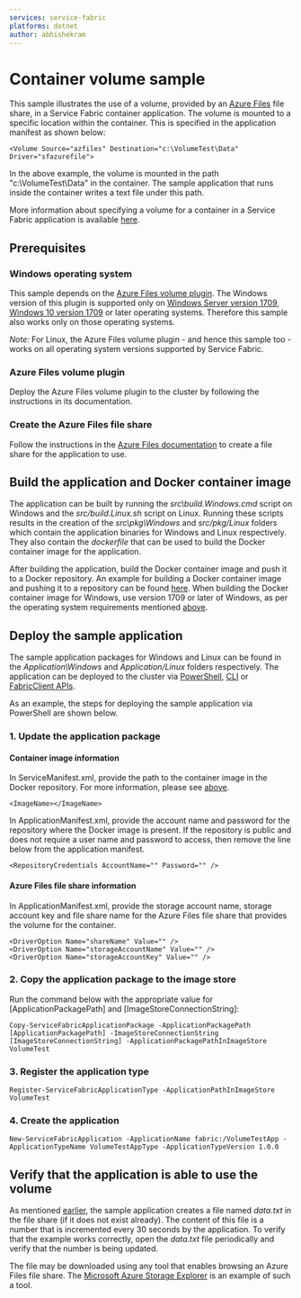 ```yaml
---
services: service-fabric
platforms: dotnet
author: abhishekram
---
```

# Container volume sample
This sample illustrates the use of a volume, provided by an [Azure Files](https://docs.microsoft.com/azure/storage/files/storage-files-introduction) file share, in a Service Fabric container application. The volume is mounted to a specific location within the container. This is specified in the application manifest as shown below:

    <Volume Source="azfiles" Destination="c:\VolumeTest\Data" Driver="sfazurefile">

In the above example, the volume is mounted in the path "c:\VolumeTest\Data" in the container. The sample application that runs inside the container writes a text file under this path.

More information about specifying a volume for a container in a Service Fabric application is available [here](https://docs.microsoft.com/en-us/azure/service-fabric/service-fabric-containers-volume-logging-drivers).

## Prerequisites
### Windows operating system
This sample depends on the [Azure Files volume plugin](http://download.microsoft.com/download/C/0/3/C0373AA9-DEFA-48CF-9EBE-994CA2A5FA2F/AzureFilesVolumePlugin.6.255.389.9494.zip). The Windows version of this plugin is supported only on [Windows Server version 1709](https://docs.microsoft.com/en-us/windows-server/get-started/whats-new-in-windows-server-1709), [Windows 10 version 1709](https://docs.microsoft.com/en-us/windows/whats-new/whats-new-windows-10-version-1709) or later operating systems. Therefore this sample also works only on those operating systems.

_Note:_ For Linux, the Azure Files volume plugin - and hence this sample too - works on all operating system versions supported by Service Fabric.

### Azure Files volume plugin
Deploy the Azure Files volume plugin to the cluster by following the instructions in its documentation.

### Create the Azure Files file share
Follow the instructions in the [Azure Files documentation](https://docs.microsoft.com/en-us/azure/storage/files/storage-how-to-create-file-share) to create a file share for the application to use.

## Build the application and Docker container image
The application can be built by running the _src\build.Windows.cmd_ script on Windows and the _src/build.Linux.sh_ script on Linux. Running these scripts results in the creation of the _src\pkg\Windows_ and _src/pkg/Linux_ folders which contain the application binaries for Windows and Linux respectively. They also contain the _dockerfile_ that can be used to build the Docker container image for the application.

After building the application, build the Docker container image and push it to a Docker repository. An example for building a Docker container image and pushing it to a repository can be found [here](https://github.com/Azure-Samples/service-fabric-containers/tree/master/Windows#how-to-build-and-deploy-the-containerapplication). When building the Docker container image for Windows, use version 1709 or later of Windows, as per the operating system requirements mentioned [above](#windows-operating-system).

## Deploy the sample application
The sample application packages for Windows and Linux can be found in the _Application\Windows_ and _Application/Linux_ folders respectively. The application can be deployed to the cluster via [PowerShell](https://docs.microsoft.com/en-us/azure/service-fabric/service-fabric-deploy-remove-applications), [CLI](https://docs.microsoft.com/en-us/azure/service-fabric/service-fabric-application-lifecycle-sfctl) or [FabricClient APIs](https://docs.microsoft.com/en-us/azure/service-fabric/service-fabric-deploy-remove-applications-fabricclient).

As an example, the steps for deploying the sample application via PowerShell are shown below.

### 1. Update the application package
#### Container image information
In ServiceManifest.xml, provide the path to the container image in the Docker repository. For more information, please see [above](#build-the-application-and-docker-container-image).

    <ImageName></ImageName>

In ApplicationManifest.xml, provide the account name and password for the repository where the Docker image is present. If the repository is public and does not require a user name and password to access, then remove the line below from the application manifest.

    <RepositoryCredentials AccountName="" Password="" />

#### Azure Files file share information
In ApplicationManifest.xml, provide the storage account name, storage account key and file share name for the Azure Files file share that provides the volume for the container.

    <DriverOption Name="shareName" Value="" />
    <DriverOption Name="storageAccountName" Value="" />
    <DriverOption Name="storageAccountKey" Value="" />

### 2. Copy the application package to the image store
Run the command below with the appropriate value for [ApplicationPackagePath] and [ImageStoreConnectionString]:

    Copy-ServiceFabricApplicationPackage -ApplicationPackagePath [ApplicationPackagePath] -ImageStoreConnectionString [ImageStoreConnectionString] -ApplicationPackagePathInImageStore VolumeTest

### 3. Register the application type

    Register-ServiceFabricApplicationType -ApplicationPathInImageStore VolumeTest

### 4. Create the application

    New-ServiceFabricApplication -ApplicationName fabric:/VolumeTestApp -ApplicationTypeName VolumeTestAppType -ApplicationTypeVersion 1.0.0

## Verify that the application is able to use the volume
As mentioned [earlier](#container-volume-sample), the sample application creates a file named _data.txt_ in the file share (if it does not exist already). The content of this file is a number that is incremented every 30 seconds by the application. To verify that the example works correctly, open the _data.txt_ file periodically and verify that the number is being updated.

The file may be downloaded using any tool that enables browsing an Azure Files file share. The [Microsoft Azure Storage Explorer](https://azure.microsoft.com/en-us/features/storage-explorer/) is an example of such a tool.


                                                                                                                                                                                                                                                                                                                                                                                                                                                                                                                                                                                                                                                                                                                                                                                                                                                                                                                                                                                                                                                                                                                                                                                                                                                                                                                                                                                                                                                                                                                                                                                                                                                                                                                                                                                                                                                                                                                                                                                                                                                                                                                                                                                                                                                                                                                                                                                                                                                                                                                                                                                                                                                                                                                                                                                                                                                                                                                                                                                                                                                                                                                                                                                                                                                                                                                                                                                                                                                                                                                                                                                                                                                                                                                                                                                                                                                              
